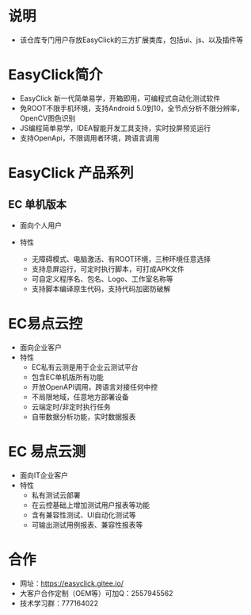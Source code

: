 # 说明
- 该仓库专门用户存放EasyClick的三方扩展类库，包括ui、js、以及插件等


# EasyClick简介

- EasyClick 新一代简单易学，开箱即用，可编程式自动化测试软件 
- 免ROOT不限手机环境，支持Android 5.0到10，全节点分析不限分辨率，OpenCV图色识别 
- JS编程简单易学，IDEA智能开发工具支持，实时投屏预览运行 
- 支持OpenApi，不限调用者环境，跨语言调用

# EasyClick 产品系列

## EC 单机版本

- 面向个人用户
- 特性

    - 无障碍模式、电脑激活、有ROOT环境，三种环境任意选择 
    - 支持息屏运行，可定时执行脚本，可打成APK文件 
    - 可自定义程序名、包名、Logo、工作室名称等 
    - 支持脚本编译原生代码，支持代码加密防破解 

# EC易点云控 

- 面向企业客户
- 特性
    - EC私有云测是用于企业云测试平台 
    - 包含EC单机版所有功能 
    - 开放OpenAPI调用，跨语言对接任何中控 
    - 不局限地域，任意地方部署设备 
    - 云端定时/非定时执行任务 
    - 自带数据分析功能，实时数据报表 

# EC 易点云测

- 面向IT企业客户
- 特性
    - 私有测试云部署
    - 在云控基础上增加测试用户报表等功能
    - 含有兼容性测试、UI自动化测试等
    - 可输出测试用例报表、兼容性报表等

# 合作
- 网址：https://easyclick.gitee.io/
- 大客户合作定制（OEM等）可加Q：2557945562
- 技术学习群：777164022


